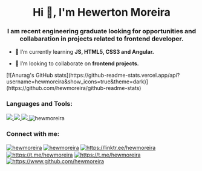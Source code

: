 <h1 align="center">Hi 👋, I'm Hewerton Moreira</h1>
<h3 align="center">I am recent engineering graduate looking for opportunities and collabaration in projects related to frontend developer.</h3>

- 🌱 I’m currently learning **JS, HTML5, CSS3 and Angular.**

- 🤝 I’m looking to collaborate on **frontend projects.**

<p>[![Anurag's GitHub stats](https://github-readme-stats.vercel.app/api?username=hewmoreira&show_icons=true&theme=dark)](https://github.com/hewmoreira/github-readme-stats)</p>

<h3 align="left">Languages and Tools:</h3>
<p align="left">
<a href="#" target="_blank"> <img src="https://img.shields.io/badge/HTML5-E34F26?style=for-the-badge&logo=html5&logoColor=white"> </a>
<a href="#" target="_blank"> <img src="https://img.shields.io/badge/CSS3-1572B6?style=for-the-badge&logo=css3&logoColor=white"> </a>
<a href="#" target="_blank"> <img src="https://img.shields.io/badge/JavaScript-323330?style=for-the-badge&logo=javascript&logoColor=F7DF1E"> </a>

<img align="center" src="https://github-readme-stats.vercel.app/api/top-langs?username=hewmoreira&show_icons=true&theme=dark&locale=en&layout=compact" alt="hewmoreira" />

</p>

<h3 align="left">Connect with me:</h3>
<p align="left">
<a href="https://twitter.com/hewmoreira" target="blank"><img align="center" src="https://img.shields.io/badge/Twitter-1DA1F2?style=for-the-badge&logo=twitter&logoColor=white" alt="hewmoreira"/></a>
<a href="https://linkedin.com/in/hewmoreira" target="blank"><img align="center" src="https://img.shields.io/badge/LinkedIn-0077B5?style=for-the-badge&logo=linkedin&logoColor=white" alt="hewmoreira"/></a>
<a href="https://linktr.ee/hewmoreira" target="blank"><img align="center" src="https://img.shields.io/badge/RSS-FFA500?style=for-the-badge&logo=rss&logoColor=white" alt="https://linktr.ee/hewmoreira"/></a>
<a href="https://t.me/hewmoreira" target="blank"><img align="center" src="https://img.shields.io/badge/Telegram-2CA5E0?style=for-the-badge&logo=telegram&logoColor=white" alt="https://t.me/hewmoreira"/></a>
<a href="mailto:hewertonfm@gmail.com" target="blank"><img align="center" src="https://img.shields.io/badge/Gmail-D14836?style=for-the-badge&logo=gmail&logoColor=white" alt="https://t.me/hewmoreira"/></a>
<a href="https://www.github.com/hewmoreira" target="blank"><img align="center" src="https://img.shields.io/badge/GitHub-100000?style=for-the-badge&logo=github&logoColor=white" alt="https://www.github.com/hewmoreira"/></a> 
</p>
